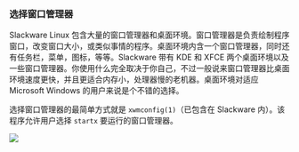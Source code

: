 ### 选择窗口管理器

Slackware Linux 包含大量的窗口管理器和桌面环境。窗口管理器是负责绘制程序窗口，改变窗口大小，或类似事情的程序。桌面环境内含一个窗口管理器，同时还有任务栏，菜单，图标，等等。Slackware 带有 KDE 和 XFCE 两个桌面环境以及一些窗口管理器。你使用什么完全取决于你自己，不过一般说来窗口管理器比桌面环境速度更快，并且更适合内存小，处理器慢的老机器。桌面环境对适应 Microsoft Windows 的用户来说是个不错的选择。

选择窗口管理器的最简单方式就是 `xwmconfig(1)`（已包含在 Slackware 内）。该程序允许用户选择 `startx` 要运行的窗口管理器。

![ ](../img/xwmconfig.png)
